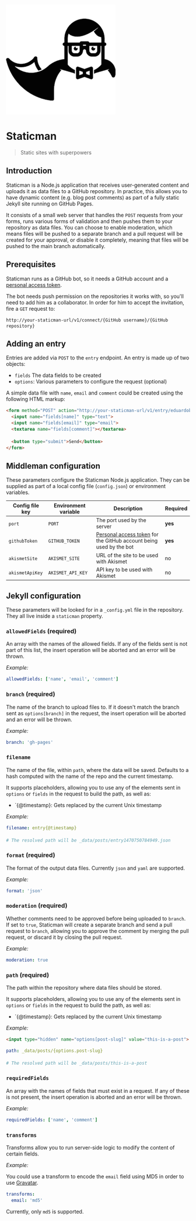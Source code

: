 <img src="logo.png" width="300">

# Staticman

> Static sites with superpowers

## Introduction

Staticman is a Node.js application that receives user-generated content and uploads it as data files to a GitHub repository. In practice, this allows you to have dynamic content (e.g. blog post comments) as part of a fully static Jekyll site running on GitHub Pages.

It consists of a small web server that handles the `POST` requests from your forms, runs various forms of validation and then pushes them to your repository as data files. You can choose to enable moderation, which means files will be pushed to a separate branch and a pull request will be created for your approval, or disable it completely, meaning that files will be pushed to the main branch automatically.

## Prerequisites

Staticman runs as a GitHub bot, so it needs a GitHub account and a [personal access token](https://help.github.com/articles/creating-an-access-token-for-command-line-use/).

The bot needs push permission on the repositories it works with, so you'll need to add him as a collaborator. In order for him to accept the invitation, fire a `GET` request to:

```
http://your-staticman-url/v1/connect/{GitHub username}/{GitHub repository}
```

## Adding an entry

Entries are added via `POST` to the `entry` endpoint. An entry is made up of two objects:

- `fields` The data fields to be created
- `options`: Various parameters to configure the request (optional)

A simple data file with `name`, `email` and `comment` could be created using the following HTML markup:

```html
<form method="POST" action="http://your-staticman-url/v1/entry/eduardoboucas/my-site-repo/gh-pages">
  <input name="fields[name]" type="text">
  <input name="fields[email]" type="email">
  <textarea name="fields[comment]"></textarea>
  
  <button type="submit">Send</button>
</form>
```

## Middleman configuration

These parameters configure the Staticman Node.js application. They can be supplied as part of a local config file (`config.json`) or environment variables.

| Config file key | Environment variable | Description | Required |
|-----------------|----------------------|-------------------------------------------------------------------------------------------------------------------------------------------------------|----------|
| `port` | `PORT` | The port used by the server | **yes** |
| `githubToken` | `GITHUB_TOKEN` | [Personal access token](https://help.github.com/articles/creating-an-access-token-for-command-line-use/) for the GitHub account being used by the bot | **yes** |
| `akismetSite` | `AKISMET_SITE` | URL of the site to be used with Akismet | no |
| `akismetApiKey` | `AKISMET_API_KEY` | API key to be used with Akismet | no |

## Jekyll configuration

These parameters will be looked for in a `_config.yml` file in the repository. They all live inside a `staticman` property.

### `allowedFields` (required)

An array with the names of the allowed fields. If any of the fields sent is not part of this list, the insert operation will be aborted and an error will be thrown.

*Example:*

```yml
allowedFields: ['name', 'email', 'comment']
```

### `branch` (required)

The name of the branch to upload files to. If it doesn't match the branch sent as `options[branch]` in the request, the insert operation will be aborted and an error will be thrown.

*Example:*

```yml
branch: 'gh-pages'
```

### `filename`

The name of the file, within `path`, where the data will be saved. Defaults to a hash computed with the name of the repo and the current timestamp.

It supports placeholders, allowing you to use any of the elements sent in `options` or `fields` in the request to build the path, as well as:

- `{@timestamp}: Gets replaced by the current Unix timestamp

*Example:*

```yml
filename: entry{@timestamp}

# The resolved path will be _data/posts/entry1470750784949.json
```

### `format` (required)

The format of the output data files. Currently `json` and `yaml` are supported.

*Example:*

```yml
format: 'json'
```

### `moderation` (required)

Whether comments need to be approved before being uploaded to `branch`. If set to `true`, Staticman will create a separate branch and send a pull request to `branch`, allowing you to approve the comment by merging the pull request, or discard it by closing the pull request.

*Example:*

```yml
moderation: true
````

### `path` (required)

The path within the repository where data files should be stored. 

It supports placeholders, allowing you to use any of the elements sent in `options` or `fields` in the request to build the path, as well as:

- `{@timestamp}: Gets replaced by the current Unix timestamp

*Example:*

```html
<input type="hidden" name="options[post-slug]" value="this-is-a-post">
```

```yml
path: _data/posts/{options.post-slug}

# The resolved path will be _data/posts/this-is-a-post
```

### `requiredFields`

An array with the names of fields that must exist in a request. If any of these is not present, the insert operation is aborted and an error will be thrown.

*Example:*

```yml
requiredFields: ['name', 'comment']
```

### `transforms`

Transforms allow you to run server-side logic to modify the content of certain fields.

*Example:*

You could use a transform to encode the `email` field using MD5 in order to use [Gravatar](https://en.gravatar.com/site/implement/hash/).

```yml
transforms:
  email: 'md5'
```

Currently, only `md5` is supported.
